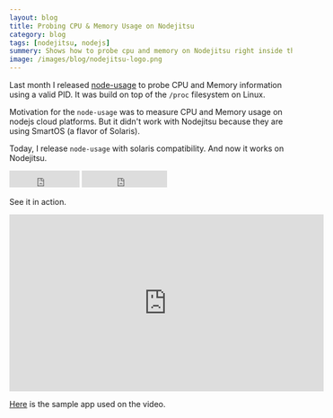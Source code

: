 ```yaml
---
layout: blog
title: Probing CPU & Memory Usage on Nodejitsu
category: blog
tags: [nodejitsu, nodejs]  
summery: Shows how to probe cpu and memory on Nodejitsu right inside the app.
image: /images/blog/nodejitsu-logo.png
---
```


Last month I released [node-usage](https://github.com/arunoda/node-usage) to probe CPU and Memory information using a valid PID. It was build on top of the `/proc` filesystem on Linux.

Motivation for the `node-usage` was to measure CPU and Memory usage on nodejs cloud platforms. But it didn't work with Nodejitsu because they are using SmartOS (a flavor of Solaris).

Today, I release `node-usage` with solaris compatibility. And now it works on Nodejitsu.

<iframe src="http://ghbtns.com/github-btn.html?user=arunoda&repo=node-usage&type=watch&count=true&size=large" allowtransparency="true" frameborder="0" scrolling="0" width="125px" height="30px">
</iframe>
<iframe src="http://ghbtns.com/github-btn.html?user=arunoda&repo=node-usage&type=fork&count=true&size=large" allowtransparency="true" frameborder="0" scrolling="0" width="152px" height="30px">
</iframe>

See it in action.

<iframe width="560" height="315" src="http://www.youtube.com/embed/zz39GUk4Kec" frameborder="0" allowfullscreen>
</iframe>

[Here](https://github.com/arunoda/node-usage-nodejitsu) is the sample app used on the video.